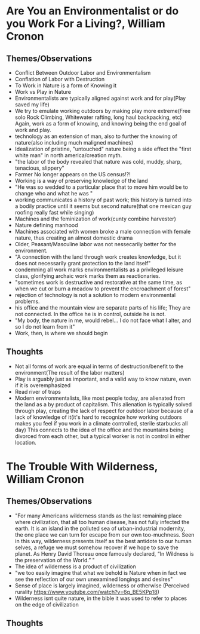 # Are You an Environmentalist or do you Work For a Living?, William Cronon

## Themes/Observations

- Conflict Between Outdoor Labor and Environmentalism
- Conflation of Labor with Destruction
- To Work in Nature is a form of Knowing it
- Work vs Play in Nature
- Environmentalists are typically aligned against work and for play(Play saved my life)
- We try to emulate working outdoors by making play more extreme(Free solo Rock Climbing, Whitewater rafting, long haul backpacking, etc) Again, work as a form of knowing, and knowing being the end goal of work and play.
- technology as an extension of man, also to further the knowing of nature(also including much maligned machines)
- Idealization of pristine, "untouched" nature being a side effect the "first white man" in north america/creation myth.
- "the labor of the body revealed that nature was cold, muddy, sharp, tenacious, slippery"
- Farmer No longer appears on the US census!?!
- Working is a way of preserving knowledge of the land
- "He was so wedded to a particular place that to move him would be to change who and what he was "
- working communicates a history of past work; this history is turned into a bodily practice until it seems but second nature(that one mexican guy roofing really fast while singing)
- Machines and the feminization of work(cunty combine harvester)
- Nature defining manhood
- Machines associated with women broke a male connection with female nature, thus creating an almost domestic drama
- Older, Peasant/Masculine labor was not nessecarily better for the environment. 
- "A connection with the land through work creates knowledge, but it does not necessarily grant protection to the land itself"
- condemning all work marks environmentalists as a privileged leisure class, glorifying archaic work marks them as reactionaries. 
- "sometimes work is destructive and restorative at the same time, as when we cut or burn a meadow to prevent the encroachment of forest"
- rejection of technology is not a solution to modern environmental problems.
- his office and the mountain view are separate parts of his life; They are not connected. In the office he is in control, outside he is not.
- "My body, the nature in me, would rebel... I do not face what I alter, and so I do not learn from it"
- Work, then, is where we should begin

## Thoughts
- Not all forms of work are equal in terms of destruction/benefit to the environment(The result of the labor matters)
- Play is arguably just as important, and a valid way to know nature, even if it is overemphasized
- Read river of traps
- Modern environmentalists, like most people today, are alienated from the land as a by product of capitalism. This alienation is typically solved through play, creating the lack of respect for outdoor labor because of a lack of knowledge of it(it's hard to recognize how working outdoors makes you feel if you work in a climate controlled, sterile starbucks all day) This connects to the idea of the office and the mountains being divorced from each other, but a typical worker is not in control in either location.

# The Trouble With Wilderness, William Cronon

## Themes/Observations
- "For many Americans wilderness stands as the last remaining place where civilization, that all too human disease, has not fully infected the earth. It is an island in the polluted sea of urban-industrial modernity, the one place we can turn for escape from our own too-muchness. Seen in this way, wilderness presents itself as the best antidote to our human selves, a refuge we must somehow recover if we hope to save the planet. As Henry David Thoreau once famously declared, “In Wildness is the preservation of the World.” "
- The idea of wilderness is a product of civilization
- "we too easily imagine that what we behold is Nature when in fact we see the reflection of our own unexamined longings and desires"
- Sense of place is largely imagined, wilderness or otherwise (Perceived rurality  https://www.youtube.com/watch?v=6q_BE5KPp18)
- Wilderness isnt quite nature, in the bible it was used to refer to places on the edge of civilization

## Thoughts
